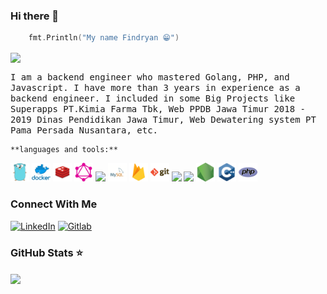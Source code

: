 ### Hi there 👋
```go
    fmt.Println("My name Findryan 😁")
```

<img src="https://komarev.com/ghpvc/?username=Findryankp&&style=flat-square" align="center" />

<p align="left">
    <samp> I am a backend engineer who mastered Golang, PHP, and Javascript. I have more than 3 years in experience as a backend engineer. I included in some Big Projects like Superapps PT.Kimia Farma Tbk, Web PPDB Jawa Timur 2018 - 2019 Dinas Pendidikan Jawa Timur, Web Dewatering system PT Pama Persada Nusantara, etc.
    </samp>

    **languages and tools:**  

<code><img height="30" src="https://raw.githubusercontent.com/devicons/devicon/master/icons/go/go-original.svg"></code>
<code><img height="30" src="https://raw.githubusercontent.com/github/explore/80688e429a7d4ef2fca1e82350fe8e3517d3494d/topics/docker/docker.png"></code>
<code><img height="30" src="https://raw.githubusercontent.com/github/explore/80688e429a7d4ef2fca1e82350fe8e3517d3494d/topics/redis/redis.png"></code>
<code><img height="30" src="https://raw.githubusercontent.com/github/explore/5c058a388828bb5fde0bcafd4bc867b5bb3f26f3/topics/graphql/graphql.png"></code>
<code><img height="30" src="https://assets-global.website-files.com/622642781cd7e96ac1f66807/62d82b3a7472eef551bb8009_6267c84eed07cf1b1d93f646_%250Egithub-action.png"></code>
<code><img height="30" src="https://raw.githubusercontent.com/github/explore/80688e429a7d4ef2fca1e82350fe8e3517d3494d/topics/mysql/mysql.png"></code>
<code><img height="30" src="https://raw.githubusercontent.com/github/explore/80688e429a7d4ef2fca1e82350fe8e3517d3494d/topics/firebase/firebase.png"></code>
<code><img height="30" src="https://raw.githubusercontent.com/github/explore/80688e429a7d4ef2fca1e82350fe8e3517d3494d/topics/git/git.png"></code>
<code><img height="30" src="https://logos-world.net/wp-content/uploads/2021/08/Amazon-Web-Services-AWS-Logo-700x394.png"></code>
<code><img height="30" src="https://www.serviops.ca/wp-content/uploads/et_temp/Google-Cloud-Platform-GCP-Logo-95213_1080x675.png"></code>
<code><img height="30" src="https://raw.githubusercontent.com/github/explore/80688e429a7d4ef2fca1e82350fe8e3517d3494d/topics/nodejs/nodejs.png"></code>
<code><img height="30" src="https://raw.githubusercontent.com/github/explore/80688e429a7d4ef2fca1e82350fe8e3517d3494d/topics/cpp/cpp.png"></code>
<code><img height="30" src="https://raw.githubusercontent.com/github/explore/80688e429a7d4ef2fca1e82350fe8e3517d3494d/topics/php/php.png"></code>

<div align="left"> 
 <h3> Connect With Me </h3>

[![LinkedIn](https://img.shields.io/badge/linkedin-blue?style=for-the-badge&logo=linkedin&logoColor=white)](https://www.linkedin.com/in/Findryankp/)
[![Gitlab](https://img.shields.io/badge/gitlab-orange?style=for-the-badge&logo=gitlab&logoColor=white)](https://gitlab.com/Findryankp)
</div>

### GitHub Stats ⭐
<div align="left"><img src="https://github-stats-tkiw.vercel.app/api?username=Findryankp&show_icons=true&count_private=true" align="center" /></div> 